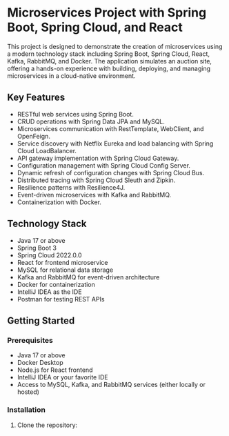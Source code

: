# Microservices Project with Spring Boot, Spring Cloud, and React

This project is designed to demonstrate the creation of microservices using a modern technology stack including Spring Boot, Spring Cloud, React, Kafka, RabbitMQ, and Docker. The application simulates an auction site, offering a hands-on experience with building, deploying, and managing microservices in a cloud-native environment.

## Key Features

- RESTful web services using Spring Boot.
- CRUD operations with Spring Data JPA and MySQL.
- Microservices communication with RestTemplate, WebClient, and OpenFeign.
- Service discovery with Netflix Eureka and load balancing with Spring Cloud LoadBalancer.
- API gateway implementation with Spring Cloud Gateway.
- Configuration management with Spring Cloud Config Server.
- Dynamic refresh of configuration changes with Spring Cloud Bus.
- Distributed tracing with Spring Cloud Sleuth and Zipkin.
- Resilience patterns with Resilience4J.
- Event-driven microservices with Kafka and RabbitMQ.
- Containerization with Docker.

## Technology Stack

- Java 17 or above
- Spring Boot 3
- Spring Cloud 2022.0.0
- React for frontend microservice
- MySQL for relational data storage
- Kafka and RabbitMQ for event-driven architecture
- Docker for containerization
- IntelliJ IDEA as the IDE
- Postman for testing REST APIs

## Getting Started

### Prerequisites

- Java 17 or above
- Docker Desktop
- Node.js for React frontend
- IntelliJ IDEA or your favorite IDE
- Access to MySQL, Kafka, and RabbitMQ services (either locally or hosted)

### Installation

1. Clone the repository:
